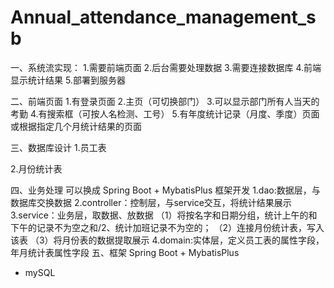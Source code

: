 # Annual_attendance_management_sb
一、系统流实现：
1.需要前端页面
2.后台需要处理数据
3.需要连接数据库
4.前端显示统计结果
5.部署到服务器

二、前端页面
1.有登录页面
2.主页（可切换部门）
3.可以显示部门所有人当天的考勤
4.有搜索框（可按人名检测、工号）
5.有年度统计记录（月度、季度）页面
或根据指定几个月统计结果的页面

 三、数据库设计
1.员工表


2.月份统计表


四、业务处理
可以换成
Spring Boot + MybatisPlus 框架开发
1.dao:数据层，与数据库交换数据
2.controller：控制层，与service交互，将统计结果展示
3.service：业务层，取数据、放数据
（1）将按名字和日期分组，统计上午的和下午的记录不为空之和/2、统计加班记录不为空的；
（2）连接月份统计表，写入该表
（3）将月份表的数据提取展示
4.domain:实体层，定义员工表的属性字段，年月统计表属性字段
五、框架
Spring Boot + MybatisPlus 
+ mySQL
